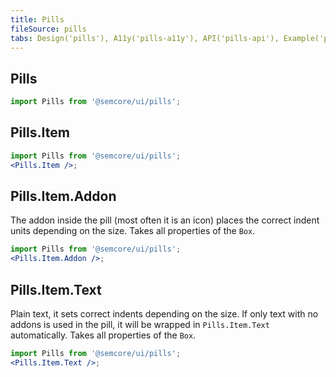 ```yaml
---
title: Pills
fileSource: pills
tabs: Design('pills'), A11y('pills-a11y'), API('pills-api'), Example('pills-code'), Changelog('pills-changelog')
---
```


## Pills

```jsx
import Pills from '@semcore/ui/pills';
```

<TypesView type="PillsProps" :types={...types} />

## Pills.Item

```jsx
import Pills from '@semcore/ui/pills';
<Pills.Item />;
```

<TypesView type="PillProps" :types={...types} />

## Pills.Item.Addon

The addon inside the pill (most often it is an icon) places the correct indent units depending on the size. Takes all properties of the `Box`.

```jsx
import Pills from '@semcore/ui/pills';
<Pills.Item.Addon />;
```

## Pills.Item.Text

Plain text, it sets correct indents depending on the size. If only text with no addons is used in the pill, it will be wrapped in `Pills.Item.Text` automatically. Takes all properties of the `Box`.

```jsx
import Pills from '@semcore/ui/pills';
<Pills.Item.Text />;
```

<script setup>import { data as types } from '@types.data.ts';</script>
